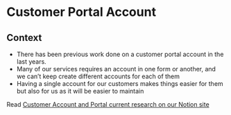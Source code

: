 # Customer Portal Account

## Context
- There has been previous work done on a customer portal account in the last years. 
- Many of our services requires an account in one form or another, and we can’t keep create different accounts for each of them
- Having a single account for our customers makes things easier for them but also for us as it will be easier to maintain


Read [Customer Account and Portal current research on our Notion site](https://scotent.notion.site/scotent/Customer-Portal-6f233d5d4b7c42bf8d49200b5fbc8460)
<link rel="canonical" href="http://example.com/">
